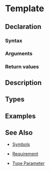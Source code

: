 # Template

## Declaration

### Syntax

### Arguments

### Return values

## Description

## Types

## Examples

## See Also

* [Symbols](symbol.md)

* [Requirement](Requirement.md)

* [Type Parameter](../type_nodes/TypeParameter.md)